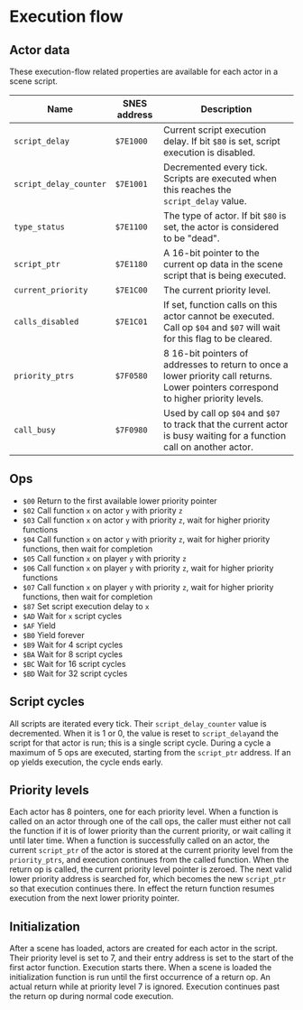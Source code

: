 # Execution flow

## Actor data

These execution-flow related properties are available for each actor in a scene script.

| Name                   | SNES address | Description                                                                                                                          |
|------------------------|--------------|--------------------------------------------------------------------------------------------------------------------------------------|
| `script_delay`         | `$7E1000`    | Current script execution delay. If bit `$80` is set, script execution is disabled.                                                   |
| `script_delay_counter` | `$7E1001`    | Decremented every tick. Scripts are executed when this reaches the `script_delay` value.                                             |
| `type_status`          | `$7E1100`    | The type of actor. If bit `$80` is set, the actor is considered to be "dead".                                                        |
| `script_ptr`           | `$7E1180`    | A 16-bit pointer to the current op data in the scene script that is being executed.                                                  |
| `current_priority`     | `$7E1C00`    | The current priority level.                                                                                                          |
| `calls_disabled`       | `$7E1C01`    | If set, function calls on this actor cannot be executed. Call op `$04` and `$07` will wait for this flag to be cleared.              |
| `priority_ptrs`        | `$7F0580`    | 8 16-bit pointers of addresses to return to once a lower priority call returns. Lower pointers correspond to higher priority levels. |
| `call_busy`            | `$7F0980`    | Used by call op `$04` and `$07` to track that the current actor is busy waiting for a function call on another actor.                |

## Ops

- `$00` Return to the first available lower priority pointer
- `$02` Call function `x` on actor `y` with priority `z`
- `$03` Call function `x` on actor `y` with priority `z`, wait for higher priority functions
- `$04` Call function `x` on actor `y` with priority `z`, wait for higher priority functions, then wait for completion
- `$05` Call function `x` on player `y` with priority `z`
- `$06` Call function `x` on player `y` with priority `z`, wait for higher priority functions
- `$07` Call function `x` on player `y` with priority `z`, wait for higher priority functions, then wait for completion
- `$87` Set script execution delay to `x`
- `$AD` Wait for `x` script cycles
- `$AF` Yield
- `$B0` Yield forever
- `$B9` Wait for 4 script cycles
- `$BA` Wait for 8 script cycles
- `$BC` Wait for 16 script cycles
- `$BD` Wait for 32 script cycles

## Script cycles

All scripts are iterated every tick. Their `script_delay_counter` value is decremented. When it is 1 or 0, the value is
reset to `script_delay`and the script for that actor is run; this is a single script cycle. During a cycle a maximum of
5 ops are executed, starting from the `script_ptr` address. If an op yields execution, the cycle ends early.

## Priority levels

Each actor has 8 pointers, one for each priority level. When a function is called on an actor through one of the
call ops, the caller must either not call the function if it is of lower priority than the current priority, or wait
calling it until later time. When a function is successfully called on an actor, the current `script_ptr` of the actor
is stored at the current priority level from the `priority_ptrs`, and execution continues from the called function. When
the return op is called, the current priority level pointer is zeroed. The next valid lower priority address is searched
for, which becomes the new `script_ptr` so that execution continues there. In effect the return function resumes
execution from the next lower priority pointer.

## Initialization

After a scene has loaded, actors are created for each actor in the script. Their priority level is set to 7, and their
entry address is set to the start of the first actor function. Execution starts there. When a scene is loaded the
initialization function is run until the first occurrence of a return op. An actual return while at priority level 7 is
ignored. Execution continues past the return op during normal code execution.
